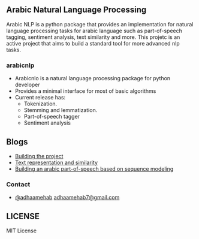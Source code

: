## Arabic Natural Language Processing 

Arabic NLP is a python package that provides an implementation for natural language processing tasks for arabic language such as part-of-speech tagging, sentiment analysis, text similarity and more.
This projetc is an active project that aims to build a standard tool for more advanced nlp tasks.


### arabicnlp

- Arabicnlo is a natural language processing package for python developer 
- Provides a minimal interface for most of basic algorithms 
- Current release has:
    - Tokenization.
    - Stemming and lemmatization.
    - Part-of-speech tagger
    - Sentiment analysis


## Blogs

- [Building the project](https://adhaamehab.me/2019/02/01/gp-docs.html)
- [Text representation and similarity](https://adhaamehab.me/2019/02/15/text-representation.html)
- [Building an arabic part-of-speech based on sequence modeling](https://adhaamehab.me/2019/03/03/pos-tagger-sequence-modeling.html)

### Contact
- [@adhaamehab](http://github.com/adhaamehab) [adhaamehab7@gmail.com](mailto:adhaamehab7@gmail.com)

## LICENSE

MIT License